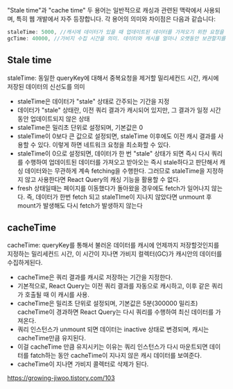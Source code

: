 "Stale time"과 "cache time" 두 용어는 일반적으로 캐싱과 관련된 맥락에서 사용되며, 특히 웹 개발에서 자주 등장합니다. 각 용어의 의미와 차이점은 다음과 같습니다:

```ts
staleTime: 5000, //캐시에 데이터가 있을 때 업데이트된 데이터를 가져오기 위한 요청을 자체적으로 전송하기 전에 기다릴 시간을 설정
gcTime: 40000, //가비지 수집 시간을 의미. 데이터와 캐시를 얼마나 오랫동안 보관할지를 제어
```

## Stale time

staleTime: 동일한 queryKey에 대해서 중복요청을 제거할 밀리세컨드 시간, 캐시에 저장된 데이터의 신선도를 의미

- staleTime은 데이터가 "stale" 상태로 간주되는 기간을 지정
- 데이터가 "stale" 상태란, 이전 쿼리 결과가 캐시되어 있지만, 그 결과가 일정 시간 동안 업데이트되지 않은 상태
- staleTime은 밀리초 단위로 설정되며, 기본값은 0
- staleTime이 0보다 큰 값으로 설정되면, staleTime 이후에도 이전 캐시 결과를 사용할 수 있다. 이렇게 하면 네트워크 요청을 최소화할 수 있다.
- staleTime이 0으로 설정되면, 데이터가 한 번 "stale" 상태가 되면 즉시 다시 쿼리를 수행하여 업데이트된 데이터를 가져오고 받아오는 즉시 stale하다고 판단해서 캐싱 데이터와는 무관하게 계속 fetching을 수행한다. 그러므로 staleTime을 지정하지 않고 사용한다면 React Query의 캐싱 기능을 활용할 수 없다.
- fresh 상태일때는 페이지를 이동했다가 돌아왔을 경우에도 fetch가 일어나지 않는다. 즉, 데이터가 한번 fetch 되고 staleTIme이 지나지 않았다면 unmount 후 mount가 발생해도 다시 fetch가 발생하지 않는다

## cacheTime

cacheTime: queryKey를 통해서 불러온 데이터를 캐시에 언제까지 저장할것인지를 지정하는 밀리세컨드 시간, 이 시간이 지나면 가비지 컬렉터(GC)가 캐시안의 데이터를 수집하게된다.

- cacheTime은 쿼리 결과를 캐시로 저장하는 기간을 지정한다.
- 기본적으로, React Query는 이전 쿼리 결과를 자동으로 캐시하고, 이후 같은 쿼리가 호출될 때 이 캐시를 사용.
- cacheTime은 밀리초 단위로 설정되며, 기본값은 5분(300000 밀리초) cacheTime이 경과하면 React Query는 다시 쿼리를 수행하여 최신 데이터를 가져온다.
- 쿼리 인스턴스가 unmount 되면 데이터는 inactive 상태로 변경되며, 캐시는 cacheTime만큼 유지된다.
- 이걸 cacheTime 만큼 유지시키는 이유는 쿼리 인스턴스가 다시 마운트되면 데이터를 fatch하는 동안 cacheTime이 지나지 않은 캐시 데이터를 보여준다.
- cacheTime이 지나면 가비지 콜렉터로 삭제가 된다.

https://growing-jiwoo.tistory.com/103
